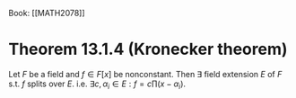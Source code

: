 Book: [[MATH2078]]
# Theorem 13.1.4 (Kronecker theorem)
Let $F$ be a field and $f\in F[x]$ be nonconstant.
Then $\exists$ field extension $E$ of $F$ s.t. $f$ splits over $E$.
i.e. $\exists c,\alpha_{i}\in E:f=c\prod(x-\alpha_{i})$.